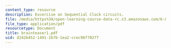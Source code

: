 ```yaml
---
content_type: resource
description: Excercise on Sequential Clock circuits.
file: /media/https%3A/open-learning-course-data-rc.s3.amazonaws.com/6-896-theory-of-parallel-hardware-sma-5511-spring-2004/d242b45214912b7b1ea2ccec96f70277_brainteaser1.pdf
file_type: application/pdf
resourcetype: Document
title: brainteaser1.pdf
uid: d242b452-1491-2b7b-1ea2-ccec96f70277
---
```

